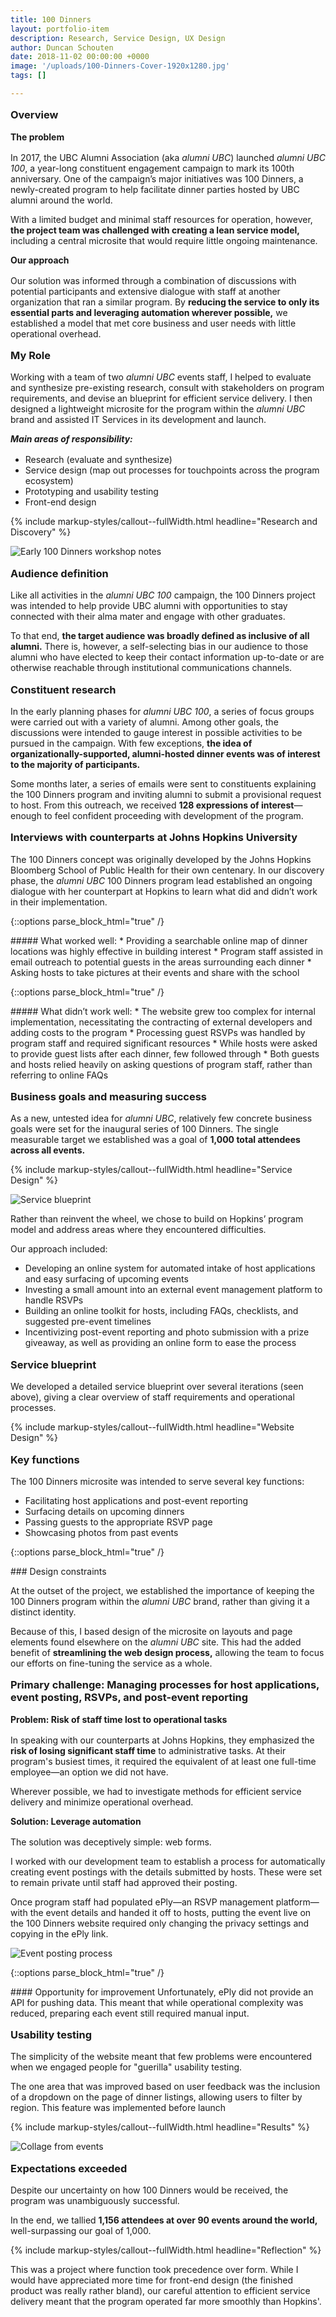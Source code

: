 ```yaml
---
title: 100 Dinners
layout: portfolio-item
description: Research, Service Design, UX Design
author: Duncan Schouten
date: 2018-11-02 00:00:00 +0000
image: '/uploads/100-Dinners-Cover-1920x1280.jpg'
tags: []

---
```

<style type="text/css">
  h3:not(:first-child) {
   margin-top: 1em;  
  }

  h4, h5 {
    margin-top: 0.5em;
    margin-bottom: 1rem !important;
  }
</style>

### Overview

#### The problem
In 2017, the UBC Alumni Association (aka *alumni UBC*) launched *alumni UBC 100*, a year-long constituent engagement campaign to mark its 100th anniversary. One of the campaign’s major initiatives was 100 Dinners, a newly-created program to help facilitate dinner parties hosted by UBC alumni around the world.

With a limited budget and minimal staff resources for operation, however, **the project team was challenged with creating a lean service model,** including a central microsite that would require little ongoing maintenance.

#### Our approach

Our solution was informed through a combination of discussions with potential participants and extensive dialogue with staff at another organization that ran a similar program. By **reducing the service to only its essential parts and leveraging automation wherever possible,** we established a model that met core business and user needs with little operational overhead.

### My Role
Working with a team of two *alumni UBC* events staff, I helped to evaluate and synthesize pre-existing research, consult with stakeholders on program requirements, and devise an blueprint for efficient service delivery. I then designed a lightweight microsite for the program within the *alumni UBC* brand and assisted IT Services in its development and launch.

##### Main areas of responsibility:
* Research (evaluate and synthesize)
* Service design (map out processes for touchpoints across the program ecosystem)
* Prototyping and usability testing
* Front-end design

{% include markup-styles/callout--fullWidth.html headline="Research and Discovery" %}

![Early 100 Dinners workshop notes](/uploads/100-Dinners-service-sketch-1920x1080.jpg#full)

### Audience definition
Like all activities in the *alumni UBC 100* campaign, the 100 Dinners project was intended to help provide UBC alumni with opportunities to stay connected with their alma mater and engage with other graduates.

To that end, **the target audience was broadly defined as inclusive of all alumni.** There is, however, a self-selecting bias in our audience to those alumni who have elected to keep their contact information up-to-date or are otherwise reachable through institutional communications channels.


### Constituent research
In the early planning phases for *alumni UBC 100*, a series of focus groups were carried out with a variety of alumni. Among other goals, the discussions were intended to gauge interest in possible activities to be pursued in the campaign. With few exceptions, **the idea of organizationally-supported, alumni-hosted dinner events was of interest to the majority of participants.**

Some months later, a series of emails were sent to constituents explaining the 100 Dinners program and inviting alumni to submit a provisional request to host. From this outreach, we received **128 expressions of interest**—enough to feel confident proceeding with development of the program.

### Interviews with counterparts at Johns Hopkins University
The 100 Dinners concept was originally developed by the Johns Hopkins Bloomberg School of Public Health for their own centenary. In our discovery phase, the *alumni UBC* 100 Dinners program lead established an ongoing dialogue with her counterpart at Hopkins to learn what did and didn’t work in their implementation.

{::options parse_block_html="true" /}
<div class="callout left-highlight green bottom-margin top-margin">
##### What worked well:
* Providing a searchable online map of dinner locations was highly effective in building interest
* Program staff assisted in email outreach to potential guests in the areas surrounding each dinner
* Asking hosts to take pictures at their events and share with the school
</div>

{::options parse_block_html="true" /}
<div class="callout left-highlight red bottom-margin top-margin">
##### What didn’t work well:
* The website grew too complex for internal implementation, necessitating the contracting of external developers and adding costs to the program
* Processing guest RSVPs was handled by program staff and required significant resources
* While hosts were asked to provide guest lists after each dinner, few followed through
* Both guests and hosts relied heavily on asking questions of program staff, rather than referring to online FAQs
</div>

### Business goals and measuring success
As a new, untested idea for *alumni UBC*, relatively few concrete business goals were set for the inaugural series of 100 Dinners. The single measurable target we established was a goal of **1,000 total attendees across all events.**


{% include markup-styles/callout--fullWidth.html headline="Service Design" %}

![Service blueprint](/uploads/100-Dinners-Service-Blueprint.png#full)

Rather than reinvent the wheel, we chose to build on Hopkins’ program model and address areas where they encountered difficulties.

Our approach included:
* Developing an online system for automated intake of host applications and easy surfacing of upcoming events
* Investing a small amount into an external event management platform to handle RSVPs
* Building an online toolkit for hosts, including FAQs, checklists, and suggested pre-event timelines
* Incentivizing post-event reporting and photo submission with a prize giveaway, as well as providing an online form to ease the process

### Service blueprint
We developed a detailed service blueprint over several iterations (seen above), giving a clear overview of staff requirements and operational processes.




{% include markup-styles/callout--fullWidth.html headline="Website Design" %}

### Key functions

The 100 Dinners microsite was intended to serve several key functions:
* Facilitating host applications and post-event reporting
* Surfacing details on upcoming dinners
* Passing guests to the appropriate RSVP page
* Showcasing photos from past events

{::options parse_block_html="true" /}
<div class="callout left-highlight red bottom-margin top-margin">
### Design constraints

At the outset of the project, we established the importance of keeping the 100 Dinners program within the *alumni UBC* brand, rather than giving it a distinct identity.

Because of this, I based design of the microsite on layouts and page elements found elsewhere on the *alumni UBC* site. This had the added benefit of **streamlining the web design process,** allowing the team to focus our efforts on fine-tuning the service as a whole.
</div>



### Primary challenge: Managing processes for host applications, event posting, RSVPs, and post-event reporting

#### Problem: Risk of staff time lost to operational tasks

In speaking with our counterparts at Johns Hopkins, they emphasized the **risk of losing significant staff time** to administrative tasks. At their program's busiest times, it required the equivalent of at least one full-time employee&mdash;an option we did not have.

Wherever possible, we had to investigate methods for efficient service delivery and minimize operational overhead.

#### Solution: Leverage automation
The solution was deceptively simple: web forms.

I worked with our development team to establish a process for automatically creating event postings with the details submitted by hosts. These were set to remain private until staff had approved their posting.

Once program staff had populated ePly&mdash;an RSVP management platform&mdash;with the event details and handed it off to hosts, putting the event live on the 100 Dinners website required only changing the privacy settings and copying in the ePly link.  

![Event posting process](/uploads/100-Dinners-Event-Posting-Process.jpg)

{::options parse_block_html="true" /}
<div class="callout left-highlight red bottom-margin top-margin">
#### Opportunity for improvement
Unfortunately, ePly did not provide an API for pushing data. This meant that while operational complexity was reduced, preparing each event still required manual input.
</div>

### Usability testing

The simplicity of the website meant that few problems were encountered when we engaged people for "guerilla" usability testing.

The one area that was improved based on user feedback was the inclusion of a dropdown on the page of dinner listings, allowing users to filter by region. This feature was implemented before launch

<!-- * Need for a country/region filter -->


{% include markup-styles/callout--fullWidth.html headline="Results" %}


![Collage from events](/uploads/100-Dinners-collage-min.jpg#full)

### Expectations exceeded

Despite our uncertainty on how 100 Dinners would be received, the program was unambiguously successful.

In the end, we tallied **1,156 attendees at over 90 events around the world,** well-surpassing our goal of 1,000.


{% include markup-styles/callout--fullWidth.html headline="Reflection" %}

This was a project where function took precedence over form. While I would have appreciated more time for front-end design (the finished product was really rather bland), our careful attention to efficient service delivery meant that the program operated far more smoothly than Hopkins'.
